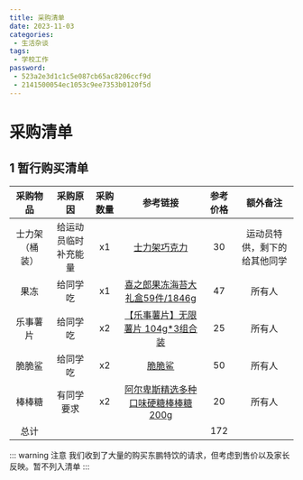 ```yaml
---
title: 采购清单
date: 2023-11-03
categories:
 - 生活杂谈
tags:
 - 学校工作
password: 
 - 523a2e3d1c1c5e087cb65ac8206ccf9d
 - 2141500054ec1053c9ee7353b0120f5d
---
```

# 采购清单

## 1 暂行购买清单

|    采购物品    |       采购原因       | 采购数量 |                           参考链接                           | 参考价格 |           额外备注           |
| :------------: | :------------------: | :------: | :----------------------------------------------------------: | :------: | :--------------------------: |
| 士力架（桶装） | 给运动员临时补充能量 |    x1    | [士力架巧克力](https://item.jd.com/326467.html?cu=true&utm_source=wk.idey.cn&utm_medium=tuiguang&utm_campaign=t_2024175271_&utm_term=047190b5a94b41199cb3825a76967676#crumb-wrap) |    30    | 运动员特供，剩下的给其他同学 |
|      果冻      |       给同学吃       |    x1    | [喜之郎果冻海苔大礼盒59件/1846g](https://item.jd.com/100065144638.html?cu=true&utm_source=wk.idey.cn&utm_medium=tuiguang&utm_campaign=t_2024175271_&utm_term=27968ac4dd344d47ab4242f81d261213#crumb-wrap) |    47    |            所有人            |
|    乐事薯片    |       给同学吃       |    x2    | [【乐事薯片】无限薯片 104g*3组合装](https://item.jd.com/963181.html) |    25    |            所有人            |
|     脆脆鲨     |       给同学吃       |    x2    | [脆脆鲨](https://item.jd.com/508411.html?cu=true&utm_source=wk.idey.cn&utm_medium=tuiguang&utm_campaign=t_2024175271_&utm_term=ffbe28c002fc4e2b98a430f1eb5d7f1e) |    50    |            所有人            |
|     棒棒糖     |      有同学要求      |    x2    | [阿尔卑斯精选多种口味硬糖棒棒糖 200g](https://item.jd.com/1083784.html?cu=true&utm_source=wk.idey.cn&utm_medium=tuiguang&utm_campaign=t_2024175271_&utm_term=24c100684e5d454da0d890134d216d78) |    20    |            所有人            |
|      总计      |                      |          |                                                              |   172    |                              |

::: warning 注意
我们收到了大量的购买东鹏特饮的请求，但考虑到售价以及家长反映。暂不列入清单
:::
